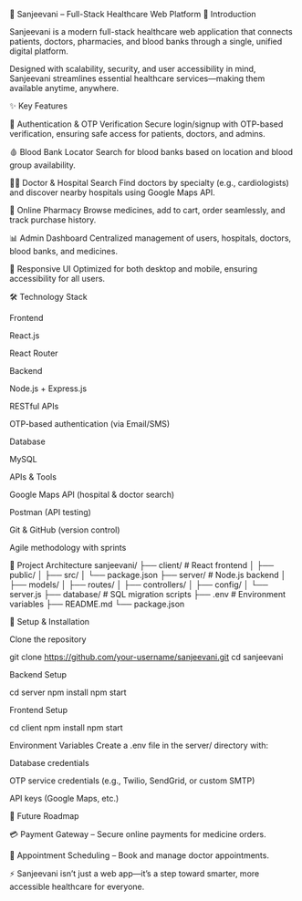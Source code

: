 🏥 Sanjeevani – Full-Stack Healthcare Web Platform
📖 Introduction

Sanjeevani is a modern full-stack healthcare web application that connects patients, doctors, pharmacies, and blood banks through a single, unified digital platform.

Designed with scalability, security, and user accessibility in mind, Sanjeevani streamlines essential healthcare services—making them available anytime, anywhere.

✨ Key Features

🔐 Authentication & OTP Verification
Secure login/signup with OTP-based verification, ensuring safe access for patients, doctors, and admins.

🩸 Blood Bank Locator
Search for blood banks based on location and blood group availability.

👨‍⚕️ Doctor & Hospital Search
Find doctors by specialty (e.g., cardiologists) and discover nearby hospitals using Google Maps API.

💊 Online Pharmacy
Browse medicines, add to cart, order seamlessly, and track purchase history.

📊 Admin Dashboard
Centralized management of users, hospitals, doctors, blood banks, and medicines.

📱 Responsive UI
Optimized for both desktop and mobile, ensuring accessibility for all users.

🛠️ Technology Stack

Frontend

React.js

React Router

Backend

Node.js + Express.js

RESTful APIs

OTP-based authentication (via Email/SMS)

Database

MySQL

APIs & Tools

Google Maps API (hospital & doctor search)

Postman (API testing)

Git & GitHub (version control)

Agile methodology with sprints

📂 Project Architecture
sanjeevani/
├── client/              # React frontend
│   ├── public/
│   ├── src/
│   └── package.json
├── server/              # Node.js backend
│   ├── models/
│   ├── routes/
│   ├── controllers/
│   ├── config/
│   └── server.js
├── database/            # SQL migration scripts
├── .env                 # Environment variables
├── README.md
└── package.json

🚀 Setup & Installation

Clone the repository

git clone https://github.com/your-username/sanjeevani.git
cd sanjeevani


Backend Setup

cd server
npm install
npm start


Frontend Setup

cd client
npm install
npm start


Environment Variables
Create a .env file in the server/ directory with:

Database credentials

OTP service credentials (e.g., Twilio, SendGrid, or custom SMTP)

API keys (Google Maps, etc.)

🔮 Future Roadmap

💳 Payment Gateway – Secure online payments for medicine orders.

📅 Appointment Scheduling – Book and manage doctor appointments.

⚡ Sanjeevani isn’t just a web app—it’s a step toward smarter, more accessible healthcare for everyone.
